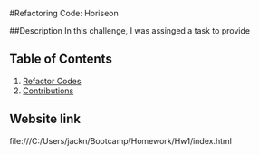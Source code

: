 #Refactoring Code: Horiseon

##Description 
In this challenge, I was assinged a task to provide 
## Table of Contents
1. [Refactor Codes](#refactor-codes)
2. [Contributions](#contributions)



## Website link
file:///C:/Users/jackn/Bootcamp/Homework/Hw1/index.html




